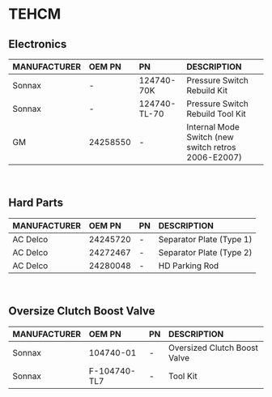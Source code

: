 # TEHCM

## Electronics

| MANUFACTURER | OEM PN | PN | DESCRIPTION |
| :- | :- | :- | :- |
| Sonnax | - | 124740-70K | Pressure Switch Rebuild Kit |
| Sonnax | - | 124740-TL-70 | Pressure Switch Rebuild Tool Kit |
| GM | 24258550 | - | Internal Mode Switch (new switch retros 2006-E2007)|

&nbsp;

## Hard Parts

| MANUFACTURER | OEM PN | PN | DESCRIPTION |
| :- | :- | :- | :- |
| AC Delco | 24245720 | - | Separator Plate (Type 1) |
| AC Delco | 24272467 | - | Separator Plate (Type 2) |
| AC Delco | 24280048 | - | HD Parking Rod |

&nbsp;

## Oversize Clutch Boost Valve

| MANUFACTURER | OEM PN | PN | DESCRIPTION |
| :- | :- | :- | :- |
| Sonnax | 104740-01 | - | Oversized Clutch Boost Valve |
| Sonnax | F-104740-TL7 | - | Tool Kit |
